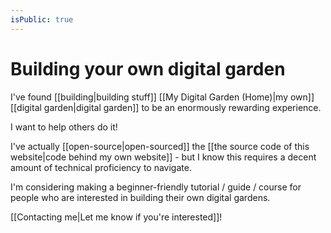 ```yaml
---
isPublic: true
---
```


# Building your own digital garden

I've found [[building|building stuff]] [[My Digital Garden (Home)|my own]] [[digital garden|digital garden]] to be an enormously rewarding experience.

I want to help others do it!

I've actually [[open-source|open-sourced]] the [[the source code of this website|code behind my own website]] - but I know this requires a decent amount of technical proficiency to navigate.

I'm considering making a beginner-friendly tutorial / guide / course for people who are interested in building their own digital gardens.

[[Contacting me|Let me know if you're interested]]!